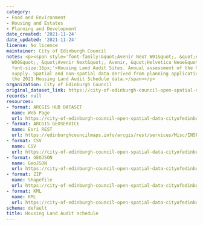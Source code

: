 ```yaml
---
category:
- Food and Environment
- Housing and Estates
- Planning and Development
date_created: '2021-11-24'
date_updated: '2021-11-24'
license: No licence
maintainer: City of Edinburgh Council
notes: <p><span style='font-family:&quot;Avenir Next W01&quot;, &quot;Avenir Next
  W00&quot;, &quot;Avenir Next&quot;, Avenir, &quot;Helvetica Neue&quot;, sans-serif;
  font-size:16px;'>Housing Land Audit Sites. Annual assessment of the housing land
  supply. Spatial and non-spatial data derived from planning applications. This is
  the 2021 Housing Land Audit Schedule data.</span></p>
organization: City of Edinburgh Council
original_dataset_link: https://city-of-edinburgh-council-open-spatial-data-cityofedinburgh.hub.arcgis.com/maps/7c51195e83584dfd8f79ca6e123ed668_13
records: null
resources:
- format: ARCGIS HUB DATASET
  name: Web Page
  url: https://city-of-edinburgh-council-open-spatial-data-cityofedinburgh.hub.arcgis.com/maps/7c51195e83584dfd8f79ca6e123ed668_13
- format: ARCGIS GEOSERVICE
  name: Esri REST
  url: https://edinburghcouncilmaps.info/arcgis/rest/services/Misc/INSPIRE/MapServer/13
- format: CSV
  name: CSV
  url: https://city-of-edinburgh-council-open-spatial-data-cityofedinburgh.hub.arcgis.com/datasets/7c51195e83584dfd8f79ca6e123ed668_13.csv?outSR=%7B%22latestWkid%22%3A27700%2C%22wkid%22%3A27700%7D
- format: GEOJSON
  name: GeoJSON
  url: https://city-of-edinburgh-council-open-spatial-data-cityofedinburgh.hub.arcgis.com/datasets/7c51195e83584dfd8f79ca6e123ed668_13.geojson?outSR=%7B%22latestWkid%22%3A27700%2C%22wkid%22%3A27700%7D
- format: ZIP
  name: Shapefile
  url: https://city-of-edinburgh-council-open-spatial-data-cityofedinburgh.hub.arcgis.com/datasets/7c51195e83584dfd8f79ca6e123ed668_13.zip?outSR=%7B%22latestWkid%22%3A27700%2C%22wkid%22%3A27700%7D
- format: KML
  name: KML
  url: https://city-of-edinburgh-council-open-spatial-data-cityofedinburgh.hub.arcgis.com/datasets/7c51195e83584dfd8f79ca6e123ed668_13.kml?outSR=%7B%22latestWkid%22%3A27700%2C%22wkid%22%3A27700%7D
schema: default
title: Housing Land Audit schedule
---
```

